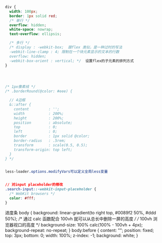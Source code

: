 ```css
div {
  width: 100px;
  border: 1px solid red;
  /* 单行 */
  overflow: hidden;
  white-space: nowrap;
  text-overflow: ellipsis;

  /* 多行 */
  /* display : -webkit-box;  跟flex 类似，是一种过时的写法
  -webkit-line-clamp : 4; 限制在一个块元素显示的文本的行数
  overflow: hidden;
  -webkit-box-orient : vertical; */  设置flex的子元素的排列方式
}




/* 1px像素线 */
/* .borderRound(@color: #eee) {

  // 4边框
  &::after {
    content         : '';
    width           : 200%;
    height          : 200%;
    position        : absolute;
    top             : 0;
    left            : 0;
    border          : 1px solid @color;
    border-radius   : .5rem;
    transform       : scale(0.5, 0.5);
    transform-origin: top left;
  }
} */


less-loader.options.modifyVars可以定义全局less变量


// 对input placeholder的修改
.search-input::-webkit-input-placeholder {
  /* WebKit browsers */
  color: #fff;
}

```

进度条
      body {
        background: linear-gradient(to right top, #0089f2 50%, #ddd 50%);
        /* 通过 calc 函数配合 100vh 就可以从总长中删除一屏的高度 */
        /* 100vh 浏览器视口的高度 */
        background-size: 100% calc(100% - 100vh + 4px);
        background-repeat: no-repeat;
      }
      body:before {
        content: "";
        position: fixed;
        top: 3px;
        bottom: 0;
        width: 100%;
        z-index: -1;
        background: white;
      }

